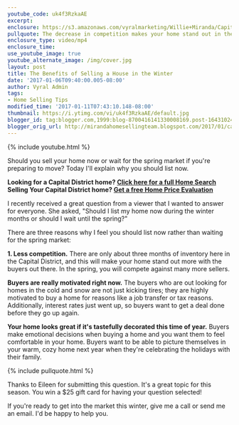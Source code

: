 ```yaml
---
youtube_code: uk4f3RzkaAE
excerpt:
enclosure: https://s3.amazonaws.com/vyralmarketing/Willie+Miranda/Capital+District+Real+Estate+Should+you+list+your+house+this+winter.mp4
pullquote: The decrease in competition makes your home stand out in the winter.
enclosure_type: video/mp4
enclosure_time:
use_youtube_image: true
youtube_alternate_image: /img/cover.jpg
layout: post
title: The Benefits of Selling a House in the Winter
date: '2017-01-06T09:40:00.005-08:00'
author: Vyral Admin
tags:
- Home Selling Tips
modified_time: '2017-01-11T07:43:10.148-08:00'
thumbnail: https://i.ytimg.com/vi/uk4f3RzkaAE/default.jpg
blogger_id: tag:blogger.com,1999:blog-8700416141330008169.post-1643102409786317203
blogger_orig_url: http://mirandahomesellingteam.blogspot.com/2017/01/capital-district-real-estate-should-you.html
---
```

{% include youtube.html %}

Should you sell your home now or wait for the spring market if you're preparing to move? Today I'll explain why you should list now.

<div class="post-cta"><strong>
Looking for a Capital District home? <a href="http://www.williemiranda.com/VIP_buyer.asp" target="_blank">Click here for a full Home Search</a></strong><br>
<strong>Selling Your Capital District home? <a href="http://www.williemiranda.com/homeeval.asp" target="_blank">Get a free Home Price Evaluation</a></strong>
</div>

I recently received a great question from a viewer that I wanted to answer for everyone. She asked, "Should I list my home now during the winter months or should I wait until the spring?"

There are three reasons why I feel you should list now rather than waiting for the spring market:

**1. Less competition.** There are only about three months of inventory here in the Capital District, and this will make your home stand out more with the buyers out there. In the spring, you will compete against many more sellers.

**Buyers are really motivated right now.** The buyers who are out looking for homes in the cold and snow are not just kicking tires; they are highly motivated to buy a home for reasons like a job transfer or tax reasons. Additionally, interest rates just went up, so buyers want to get a deal done before they go up again.

**Your home looks great if it's tastefully decorated this time of year.** Buyers make emotional decisions when buying a home and you want them to feel comfortable in your home. Buyers want to be able to picture themselves in your warm, cozy home next year when they're celebrating the holidays with their family.

{% include pullquote.html %}

Thanks to Eileen for submitting this question. It's a great topic for this season. You win a $25 gift card for having your question selected!

If you're ready to get into the market this winter, give me a call or send me an email. I'd be happy to help you.
